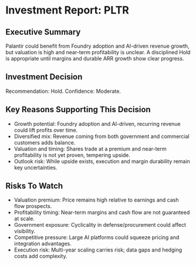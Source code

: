 # Investment Report: PLTR
## Executive Summary
Palantir could benefit from Foundry adoption and AI-driven revenue growth, but valuation is high and near-term profitability is unclear. A disciplined Hold is appropriate until margins and durable ARR growth show clear progress.

## Investment Decision
Recommendation: Hold. Confidence: Moderate.

## Key Reasons Supporting This Decision
- Growth potential: Foundry adoption and AI-driven, recurring revenue could lift profits over time.
- Diversified mix: Revenue coming from both government and commercial customers adds balance.
- Valuation and timing: Shares trade at a premium and near-term profitability is not yet proven, tempering upside.
- Outlook risk: While upside exists, execution and margin durability remain key uncertainties.

## Risks To Watch
- Valuation premium: Price remains high relative to earnings and cash flow prospects.
- Profitability timing: Near-term margins and cash flow are not guaranteed at scale.
- Government exposure: Cyclicality in defense/procurement could affect visibility.
- Competitive pressure: Large AI platforms could squeeze pricing and integration advantages.
- Execution risk: Multi-year scaling carries risk; data gaps and hedging costs add complexity.